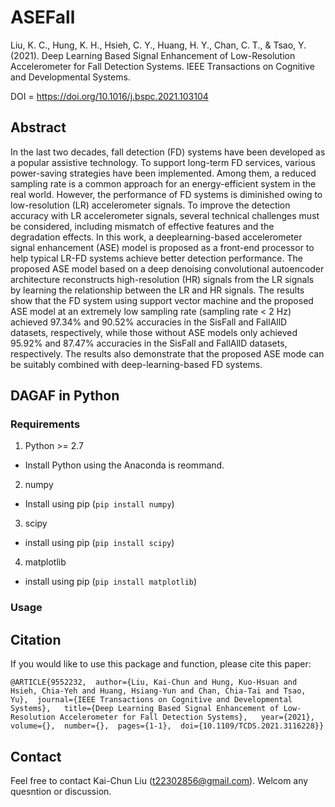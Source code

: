 # ASEFall

Liu, K. C., Hung, K. H., Hsieh, C. Y., Huang, H. Y., Chan, C. T., & Tsao, Y. (2021). Deep Learning Based Signal Enhancement of Low-Resolution Accelerometer for Fall Detection Systems. IEEE Transactions on Cognitive and Developmental Systems.


DOI = https://doi.org/10.1016/j.bspc.2021.103104

## Abstract

In the last two decades, fall detection (FD) systems have been developed as a popular assistive technology. To support long-term FD services, various power-saving strategies have been implemented. Among them, a reduced sampling rate is a common approach for an energy-efficient system in the real world. However, the performance of FD systems is diminished owing to low-resolution (LR) accelerometer signals. To improve the detection accuracy with LR accelerometer signals, several technical challenges must be considered, including mismatch of effective features and the degradation effects. In this work, a deeplearning-based accelerometer signal enhancement (ASE) model is proposed as a front-end processor to help typical LR-FD systems achieve better detection performance. The proposed ASE model based on a deep denoising convolutional autoencoder architecture reconstructs high-resolution (HR) signals from the LR signals by learning the relationship between the LR and HR signals. The results show that the FD system using support vector machine and the proposed ASE model at an extremely low sampling rate (sampling rate < 2 Hz) achieved 97.34% and 90.52% accuracies in the SisFall and FallAllD datasets, respectively, while those without ASE models only achieved 95.92% and 87.47% accuracies in the SisFall and FallAllD datasets, respectively. The results also demonstrate that the proposed ASE mode can be suitably combined with deep-learning-based FD systems.


## DAGAF in Python

### Requirements

1. Python >= 2.7
- Install Python using the Anaconda is reommand.
2. numpy
- Install using pip (``pip install numpy``)
3. scipy
- install using pip (``pip install scipy``)
4. matplotlib
- install using pip (``pip install matplotlib``)

### Usage



## Citation
If you would like to use this package and function, please cite this paper:

```
@ARTICLE{9552232,  author={Liu, Kai-Chun and Hung, Kuo-Hsuan and Hsieh, Chia-Yeh and Huang, Hsiang-Yun and Chan, Chia-Tai and Tsao, Yu},  journal={IEEE Transactions on Cognitive and Developmental Systems},   title={Deep Learning Based Signal Enhancement of Low-Resolution Accelerometer for Fall Detection Systems},   year={2021},  volume={},  number={},  pages={1-1},  doi={10.1109/TCDS.2021.3116228}}
```

## Contact
Feel free to contact Kai-Chun Liu (t22302856@gmail.com). Welcom any quesntion or discussion. 
